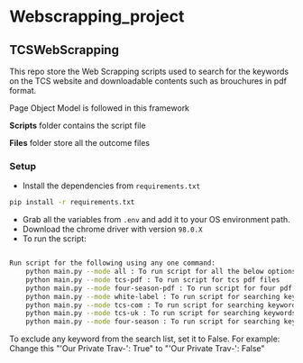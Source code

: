 # Webscrapping_project
## TCSWebScrapping 

This repo store the Web Scrapping scripts used to search for the keywords on the TCS website and downloadable contents such as brouchures in pdf format.

Page Object Model is followed in this framework

**Scripts** folder contains the script file 

**Files** folder store all the outcome files 

### **Setup**
- Install the dependencies from `requirements.txt`
```sh
pip install -r requirements.txt
```
- Grab all the variables from `.env` and add it to your OS environment path.
- Download the chrome driver with version `98.0.X`
- To run the script:
```sh

Run script for the following using any one command:
	python main.py --mode all : To run script for all the below options in one go
	python main.py --mode tcs-pdf : To run script for tcs pdf files
	python main.py --mode four-season-pdf : To run script for four pdf files
	python main.py --mode white-label : To run script for searching keywords in White labeled website
	python main.py --mode tcs-com : To run script for searching keywords in TCS COM website
	python main.py --mode tcs-uk : To run script for searching keywords in TCS Co Uk website
	python main.py --mode four-season : To run script for searching keywords in Four Season website

```
To exclude any keyword from the search list, set it to False.
For example: Change this "'Our Private Trav-': True" to "'Our Private Trav-': False"
